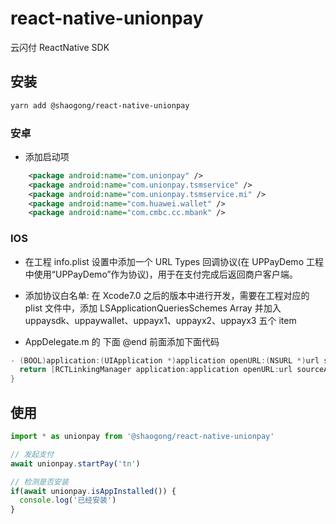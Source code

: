 # react-native-unionpay

云闪付 ReactNative SDK

## 安装

```bash
yarn add @shaogong/react-native-unionpay
```

### 安卓

- 添加启动项

```xml
    <package android:name="com.unionpay" />
    <package android:name="com.unionpay.tsmservice" />
    <package android:name="com.unionpay.tsmservice.mi" />
    <package android:name="com.huawei.wallet" />
    <package android:name="com.cmbc.cc.mbank" />
```

### IOS

- 在工程 info.plist 设置中添加一个 URL Types 回调协议(在 UPPayDemo 工程中使用“UPPayDemo”作为协议)，用于在支付完成后返回商户客户端。

- 添加协议白名单: 在 Xcode7.0 之后的版本中进行开发，需要在工程对应的 plist 文件中，添加 LSApplicationQueriesSchemes Array 并加入 uppaysdk、uppaywallet、uppayx1、uppayx2、uppayx3 五个 item

- AppDelegate.m 的 下面 @end 前面添加下面代码

```c
- (BOOL)application:(UIApplication *)application openURL:(NSURL *)url sourceApplication:(NSString *)sourceApplication annotation:(id)annotation {
  return [RCTLinkingManager application:application openURL:url sourceApplication:sourceApplication annotation:annotation];
}
```

## 使用

```js
import * as unionpay from '@shaogong/react-native-unionpay'

// 发起支付
await unionpay.startPay('tn')

// 检测是否安装
if(await unionpay.isAppInstalled()) {
  console.log('已经安装')
}
```